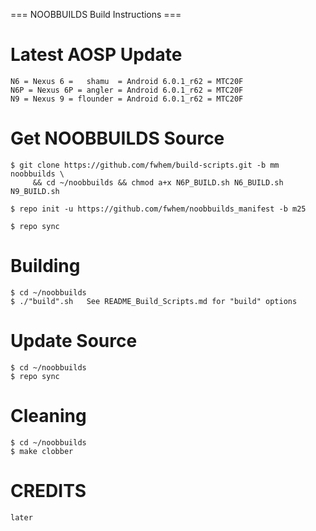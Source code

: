 === NOOBBUILDS Build Instructions ===

  # Latest AOSP Update
  
    N6 = Nexus 6 =   shamu  = Android 6.0.1_r62 = MTC20F
    N6P = Nexus 6P = angler = Android 6.0.1_r62 = MTC20F
    N9 = Nexus 9 = flounder = Android 6.0.1_r62 = MTC20F

    
  # Get NOOBBUILDS Source

    $ git clone https://github.com/fwhem/build-scripts.git -b mm noobbuilds \
         && cd ~/noobbuilds && chmod a+x N6P_BUILD.sh N6_BUILD.sh N9_BUILD.sh
         
    $ repo init -u https://github.com/fwhem/noobbuilds_manifest -b m25
    
    $ repo sync
    
  # Building
  
    $ cd ~/noobbuilds
    $ ./"build".sh   See README_Build_Scripts.md for "build" options   
    
  # Update Source
  
    $ cd ~/noobbuilds
    $ repo sync
    
  # Cleaning
  
    $ cd ~/noobbuilds
    $ make clobber

  # CREDITS
  
    later
